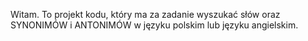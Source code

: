 Witam.
To projekt kodu, który ma za zadanie wyszukać słów oraz SYNONIMÓW i ANTONIMÓW w języku polskim lub języku angielskim.
